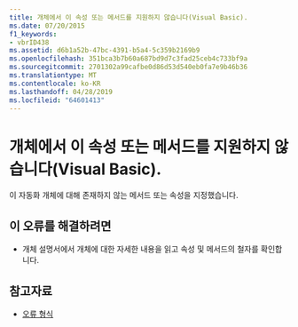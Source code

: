 ```yaml
---
title: 개체에서 이 속성 또는 메서드를 지원하지 않습니다(Visual Basic).
ms.date: 07/20/2015
f1_keywords:
- vbrID438
ms.assetid: d6b1a52b-47bc-4391-b5a4-5c359b2169b9
ms.openlocfilehash: 351bca3b7b60a687bd9d7c3fad25ceb4c733bf9a
ms.sourcegitcommit: 2701302a99cafbe0d86d53d540eb0fa7e9b46b36
ms.translationtype: MT
ms.contentlocale: ko-KR
ms.lasthandoff: 04/28/2019
ms.locfileid: "64601413"
---
```

# <a name="object-doesnt-support-this-property-or-method-visual-basic"></a>개체에서 이 속성 또는 메서드를 지원하지 않습니다(Visual Basic).
이 자동화 개체에 대해 존재하지 않는 메서드 또는 속성을 지정했습니다.  
  
## <a name="to-correct-this-error"></a>이 오류를 해결하려면  
  
- 개체 설명서에서 개체에 대한 자세한 내용을 읽고 속성 및 메서드의 철자를 확인합니다.  
  
## <a name="see-also"></a>참고자료

- [오류 형식](../../visual-basic/programming-guide/language-features/error-types.md)
